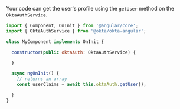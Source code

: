 Your code can get the user's profile using the `getUser` method on the `OktaAuthService`.

```javascript
import { Component, OnInit } from '@angular/core';
import { OktaAuthService } from '@okta/okta-angular';

class MyComponent implements OnInit {

  constructor(public oktaAuth: OktaAuthService) {

  }

  async ngOnInit() {
    // returns an array
    const userClaims = await this.oktaAuth.getUser();

  }
}
```
